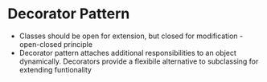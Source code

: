 # Decorator Pattern
- Classes should be open for extension, but closed for modification - open-closed principle
- Decorator pattern attaches additional responsibilities to an object dynamically. Decorators provide a flexibile alternative to subclassing for extending funtionality 